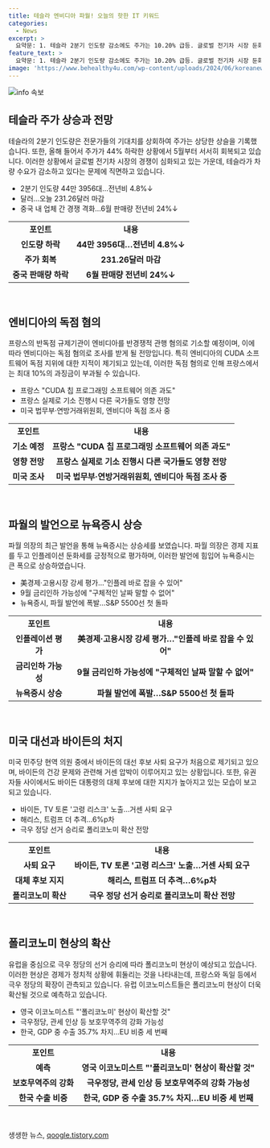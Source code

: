 ```yaml
---
title: 테슬라 엔비디아 파월! 오늘의 핫한 IT 키워드
categories:
  - News
excerpt: >
  요약문: 1. 테슬라 2분기 인도량 감소에도 주가는 10.20% 급등. 글로벌 전기차 시장 둔화, 신차 출시 연기로 경쟁력 약화. 2. 엔비디아 프랑스 반독점 혐의 기소 예정, CUDA 소프트웨어 독점 지위 논란. 3. 파월 의장 긍정적 발언에 뉴욕증시는 상승, 인플레이션 둔화세 긍정적 평가. 4. 바이든 사퇴 요구 목소리 증폭, 바이든 대통령의 대선 후보로서의 경쟁력 논란. 5. 유럽 극우 정당의 경제와 정치적 성향, 극우 폴리코노미 현상에 대한 전망과 관련된 내용.
feature_text: >
  요약문: 1. 테슬라 2분기 인도량 감소에도 주가는 10.20% 급등. 글로벌 전기차 시장 둔화, 신차 출시 연기로 경쟁력 약화. 2. 엔비디아 프랑스 반독점 혐의 기소 예정, CUDA 소프트웨어 독점 지위 논란. 3. 파월 의장 긍정적 발언에 뉴욕증시는 상승, 인플레이션 둔화세 긍정적 평가. 4. 바이든 사퇴 요구 목소리 증폭, 바이든 대통령의 대선 후보로서의 경쟁력 논란. 5. 유럽 극우 정당의 경제와 정치적 성향, 극우 폴리코노미 현상에 대한 전망과 관련된 내용.
image: 'https://www.behealthy4u.com/wp-content/uploads/2024/06/koreanews.jpg'
---
```


<p><img src="https://www.behealthy4u.com/wp-content/uploads/2024/06/koreanews.jpg" alt="info 속보" /></p>

<h2 data-ke-size="size26">테슬라 주가 상승과 전망</h2>

<p data-ke-size="size16">테슬라의 2분기 인도량은 전문가들의 기대치를 상회하여 주가는 상당한 상슬을 기록했습니다. 또한, 올해 들어서 주가가 44% 하락한 상황에서 5월부터 서서히 회복되고 있습니다. 이러한 상황에서 글로벌 전기차 시장의 경쟁이 심화되고 있는 가운데, 테슬라가 차량 수요가 감소하고 있다는 문제에 직면하고 있습니다.</p>

<ul>
<li>2분기 인도량 44만 3956대…전년비 4.8%↓</li>
<li>달러…오늘 231.26달러 마감</li>
<li>중국 내 업체 간 경쟁 격화…6월 판매량 전년비 24%↓</li>
</ul>

<table>
  <tr>
    <td style="text-align: center; height: 17px;"><b>포인트</b></td>
    <td style="text-align: center; height: 17px;"><b>내용</b></td>
  </tr>
  <tr>
    <td style="text-align: center; height: 17px;"><b>인도량 하락</b></td>
    <td style="text-align: center; height: 17px;"><b>44만 3956대…전년비 4.8%↓</b></td>
  </tr>
  <tr>
    <td style="text-align: center; height: 17px;"><b>주가 회복</b></td>
    <td style="text-align: center; height: 17px;"><b>231.26달러 마감</b></td>
  </tr>
  <tr>
    <td style="text-align: center; height: 17px;"><b>중국 판매량 하락</b></td>
    <td style="text-align: center; height: 17px;"><b>6월 판매량 전년비 24%↓</b></td>
  </tr>
</table>

<p data-ke-size="size16">&nbsp;</p>

<h2 data-ke-size="size26">엔비디아의 독점 혐의</h2>

<p data-ke-size="size16">프랑스의 반독점 규제기관이 엔비디아를 반경쟁적 관행 혐의로 기소할 예정이며, 이에 따라 엔비디아는 독점 혐의로 조사를 받게 될 전망입니다. 특히 엔비디아의 CUDA 소프트웨어 독점 지위에 대한 지적이 제기되고 있는데, 이러한 독점 혐의로 인해 프랑스에서는 최대 10%의 과징금이 부과될 수 있습니다.</p>

<ul>
<li>프랑스 "CUDA 칩 프로그래밍 소프트웨어 의존 과도"</li>
<li>프랑스 실제로 기소 진행시 다른 국가들도 영향 전망</li>
<li>미국 법무부·연방거래위원회, 엔비디아 독점 조사 중</li>
</ul>

<table>
  <tr>
    <td style="text-align: center; height: 17px;"><b>포인트</b></td>
    <td style="text-align: center; height: 17px;"><b>내용</b></td>
  </tr>
  <tr>
    <td style="text-align: center; height: 17px;"><b>기소 예정</b></td>
    <td style="text-align: center; height: 17px;"><b>프랑스 "CUDA 칩 프로그래밍 소프트웨어 의존 과도"</b></td>
  </tr>
  <tr>
    <td style="text-align: center; height: 17px;"><b>영향 전망</b></td>
    <td style="text-align: center; height: 17px;"><b>프랑스 실제로 기소 진행시 다른 국가들도 영향 전망</b></td>
  </tr>
  <tr>
    <td style="text-align: center; height: 17px;"><b>미국 조사</b></td>
    <td style="text-align: center; height: 17px;"><b>미국 법무부·연방거래위원회, 엔비디아 독점 조사 중</b></td>
  </tr>
</table>

<p data-ke-size="size16">&nbsp;</p>

<h2 data-ke-size="size26">파월의 발언으로 뉴욕증시 상승</h2>

<p data-ke-size="size16">파월 의장의 최근 발언을 통해 뉴욕증시는 상승세를 보였습니다. 파월 의장은 경제 지표를 두고 인플레이션 둔화세를 긍정적으로 평가하며, 이러한 발언에 힘입어 뉴욕증시는 큰 폭으로 상승하였습니다.</p>

<ul>
<li>美경제·고용시장 강세 평가…"인플레 바로 잡을 수 있어"</li>
<li>9월 금리인하 가능성에 "구체적인 날짜 말할 수 없어"</li>
<li>뉴욕증시, 파월 발언에 폭발…S&P 5500선 첫 돌파</li>
</ul>

<table>
  <tr>
    <td style="text-align: center; height: 17px;"><b>포인트</b></td>
    <td style="text-align: center; height: 17px;"><b>내용</b></td>
  </tr>
  <tr>
    <td style="text-align: center; height: 17px;"><b>인플레이션 평가</b></td>
    <td style="text-align: center; height: 17px;"><b>美경제·고용시장 강세 평가…"인플레 바로 잡을 수 있어"</b></td>
  </tr>
  <tr>
    <td style="text-align: center; height: 17px;"><b>금리인하 가능성</b></td>
    <td style="text-align: center; height: 17px;"><b>9월 금리인하 가능성에 "구체적인 날짜 말할 수 없어"</b></td>
  </tr>
  <tr>
    <td style="text-align: center; height: 17px;"><b>뉴욕증시 상승</b></td>
    <td style="text-align: center; height: 17px;"><b>파월 발언에 폭발…S&P 5500선 첫 돌파</b></td>
  </tr>
</table>

<p data-ke-size="size16">&nbsp;</p>

<h2 data-ke-size="size26">미국 대선과 바이든의 처지</h2>

<p data-ke-size="size16">미국 민주당 현역 의원 중에서 바이든의 대선 후보 사퇴 요구가 처음으로 제기되고 있으며, 바이든의 건강 문제와 관련해 거센 압박이 이루어지고 있는 상황입니다. 또한, 유권자들 사이에서도 바이든 대통령의 대체 후보에 대한 지지가 높아지고 있는 모습이 보고되고 있습니다.</p>

<ul>
<li>바이든, TV 토론 '고령 리스크' 노출…거센 사퇴 요구</li>
<li>해리스, 트럼프 더 추격…6%p차</li>
<li>극우 정당 선거 승리로 폴리코노미 확산 전망</li>
</ul>

<table>
  <tr>
    <td style="text-align: center; height: 17px;"><b>포인트</b></td>
    <td style="text-align: center; height: 17px;"><b>내용</b></td>
  </tr>
  <tr>
    <td style="text-align: center; height: 17px;"><b>사퇴 요구</b></td>
    <td style="text-align: center; height: 17px;"><b>바이든, TV 토론 '고령 리스크' 노출…거센 사퇴 요구</b></td>
  </tr>
  <tr>
    <td style="text-align: center; height: 17px;"><b>대체 후보 지지</b></td>
    <td style="text-align: center; height: 17px;"><b>해리스, 트럼프 더 추격…6%p차</b></td>
  </tr>
  <tr>
    <td style="text-align: center; height: 17px;"><b>폴리코노미 확산</b></td>
    <td style="text-align: center; height: 17px;"><b>극우 정당 선거 승리로 폴리코노미 확산 전망</b></td>
  </tr>
</table>

<p data-ke-size="size16">&nbsp;</p>

<h2 data-ke-size="size26">폴리코노미 현상의 확산</h2>

<p data-ke-size="size16">유럽을 중심으로 극우 정당의 선거 승리에 따라 폴리코노미 현상이 예상되고 있습니다. 이러한 현상은 경제가 정치적 상황에 휘둘리는 것을 나타내는데, 프랑스와 독일 등에서 극우 정당의 확장이 관측되고 있습니다. 유럽 이코노미스트들은 폴리코노미 현상이 더욱 확산될 것으로 예측하고 있습니다.</p>

<ul>
<li>영국 이코노미스트 "'폴리코노미' 현상이 확산할 것"</li>
<li>극우정당, 관세 인상 등 보호무역주의 강화 가능성</li>
<li>한국, GDP 중 수출 35.7% 차지…EU 비중 세 번째</li>
</ul>

<table>
  <tr>
    <td style="text-align: center; height: 17px;"><b>포인트</b></td>
    <td style="text-align: center; height: 17px;"><b>내용</b></td>
  </tr>
  <tr>
    <td style="text-align: center; height: 17px;"><b>예측</b></td>
    <td style="text-align: center; height: 17px;"><b>영국 이코노미스트 "'폴리코노미' 현상이 확산할 것"</b></td>
  </tr>
  <tr>
    <td style="text-align: center; height: 17px;"><b>보호무역주의 강화</b></td>
    <td style="text-align: center; height: 17px;"><b>극우정당, 관세 인상 등 보호무역주의 강화 가능성</b></td>
  </tr>
  <tr>
    <td style="text-align: center; height: 17px;"><b>한국 수출 비중</b></td>
    <td style="text-align: center; height: 17px;"><b>한국, GDP 중 수출 35.7% 차지…EU 비중 세 번째</b></td>
  </tr>
</table>

<p data-ke-size="size16">&nbsp;</p>
생생한 뉴스, <a href="https://qoogle.tistory.com" rel="dofollow">qoogle.tistory.com</a>


